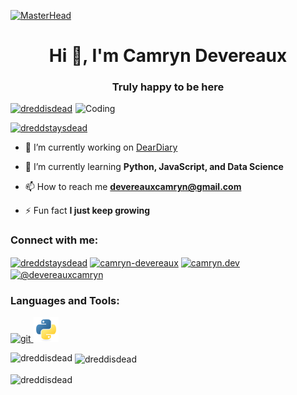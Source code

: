[![MasterHead](https://boingboing.net/wp-content/uploads/2014/11/10_void_animated.gif)](https://rishavchanda.io)
<h1 align="center">Hi 👋, I'm Camryn Devereaux</h1>
<h3 align="center">Truly happy to be here</h3>
<img align="right" alt="Coding" width="400" src="https://i.pinimg.com/originals/7a/c7/1e/7ac71e72373b0fb270b3a6d72e44eea3.gif">

<p align="left"> <a href="https://github.com/ryo-ma/github-profile-trophy"><img src="https://github-profile-trophy.vercel.app/?username=dreddisdead" alt="dreddisdead" /></a> </p>

<p align="left"> <a href="https://twitter.com/dreddstaysdead" target="blank"><img src="https://img.shields.io/twitter/follow/dreddstaysdead?logo=twitter&style=for-the-badge" alt="dreddstaysdead" /></a> </p>

- 🔭 I’m currently working on [DearDiary](https://github.com/dreddisdead/javascript-amazon-project.git)

- 🌱 I’m currently learning **Python, JavaScript, and Data Science**

- 📫 How to reach me **devereauxcamryn@gmail.com**

- ⚡ Fun fact **I just keep growing**

<h3 align="left">Connect with me:</h3>
<p align="left">
<a href="https://twitter.com/dreddstaysdead" target="blank"><img align="center" src="https://raw.githubusercontent.com/rahuldkjain/github-profile-readme-generator/master/src/images/icons/Social/twitter.svg" alt="dreddstaysdead" height="30" width="40" /></a>
<a href="https://linkedin.com/in/camryn-devereaux" target="blank"><img align="center" src="https://raw.githubusercontent.com/rahuldkjain/github-profile-readme-generator/master/src/images/icons/Social/linked-in-alt.svg" alt="camryn-devereaux" height="30" width="40" /></a>
<a href="https://instagram.com/camryn.dev" target="blank"><img align="center" src="https://raw.githubusercontent.com/rahuldkjain/github-profile-readme-generator/master/src/images/icons/Social/instagram.svg" alt="camryn.dev" height="30" width="40" /></a>
<a href="https://medium.com/@devereauxcamryn" target="blank"><img align="center" src="https://raw.githubusercontent.com/rahuldkjain/github-profile-readme-generator/master/src/images/icons/Social/medium.svg" alt="@devereauxcamryn" height="30" width="40" /></a>
</p>

<h3 align="left">Languages and Tools:</h3>
<p align="left"> <a href="https://git-scm.com/" target="_blank" rel="noreferrer"> <img src="https://www.vectorlogo.zone/logos/git-scm/git-scm-icon.svg" alt="git" width="40" height="40"/> </a> <a href="https://www.python.org" target="_blank" rel="noreferrer"> <img src="https://raw.githubusercontent.com/devicons/devicon/master/icons/python/python-original.svg" alt="python" width="40" height="40"/> </a> </p>

<p><img align="left" src="https://github-readme-stats.vercel.app/api/top-langs?username=dreddisdead&show_icons=true&locale=en&layout=compact" alt="dreddisdead" /></p>

<p>&nbsp;<img align="center" src="https://github-readme-stats.vercel.app/api?username=dreddisdead&show_icons=true&locale=en" alt="dreddisdead" /></p>

<p><img align="center" src="https://github-readme-streak-stats.herokuapp.com/?user=dreddisdead&" alt="dreddisdead" /></p>
